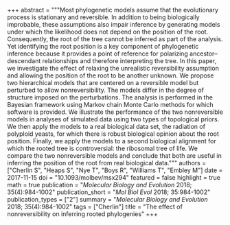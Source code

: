 +++
abstract = """Most phylogenetic models assume that the evolutionary process is stationary and reversible. In addition to being biologically improbable, these assumptions also impair inference by generating models under which the likelihood does not depend on the position of the root. Consequently, the root of the tree cannot be inferred as part of the analysis. Yet identifying the root position is a key component of phylogenetic inference because it provides a point of reference for polarizing ancestor–descendant relationships and therefore interpreting the tree. In this paper, we investigate the effect of relaxing the unrealistic reversibility assumption and allowing the position of the root to be another unknown. We propose two hierarchical models that are centered on a reversible model but perturbed to allow nonreversibility. The models differ in the degree of structure imposed on the perturbations. The analysis is performed in the Bayesian framework using Markov chain Monte Carlo methods for which software is provided. We illustrate the performance of the two nonreversible models in analyses of simulated data using two types of topological priors. We then apply the models to a real biological data set, the radiation of polyploid yeasts, for which there is robust biological opinion about the root position. Finally, we apply the models to a second biological alignment for which the rooted tree is controversial: the ribosomal tree of life. We compare the two nonreversible models and conclude that both are useful in inferring the position of the root from real biological data."""
authors = ["Cherlin S", "Heaps S", "Nye T", "Boys R", "Williams T", "Embley M"]
date = 2017-11-15
doi = "10.1093/molbev/msx294"
featured = false
highlight = true
math = true
publication = "*Molecular Biology and Evolution* 2018; 35(4):984-1002"
publication_short = "*Mol Biol Evol* 2018; 35:984-1002"
publication_types = ["2"]
summary = "*Molecular Biology and Evolution* 2018; 35(4):984-1002"
tags = ["Cherlin"]
title = "The effect of nonreversibility on inferring rooted phylogenies"
+++
